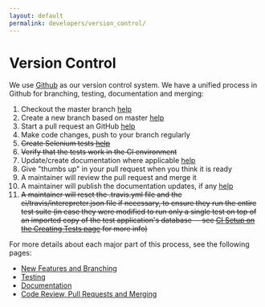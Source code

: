 ```yaml
---
layout: default
permalink: developers/version_control/
---
```


# Version Control

We use [Github](http://www.github.com/jegelstaff/formulize/) as our version control system.  We have a unified process in Github for branching, testing, documentation and merging:

1. Checkout the master branch [help](./branching)
2. Create a new branch based on master [help](./branching)
3. Start a pull request an GitHub [help](./branching)
4. Make code changes, push to your branch regularly
5. ~~Create Selenium tests [help](./testing/creating_tests)~~
6. ~~Verify that the tests work in the Cl environment~~
7. Update/create documentation where applicable [help](./documentation)
8. Give "thumbs up" in your pull request when you think it is ready
9. A maintainer will review the pull request and merge it
10. A maintainer will publish the documentation updates, if any [help](../github_pages)
11. ~~A maintainer will reset the .travis.yml file and the ci/travis/interepreter.json file if necessary, to ensure they run the entire test suite (in case they were modified to run only a single test on top of an imported copy of the test application's database -- see [CI Setup on the Creating Tests page](testing/creating_tests) for more info)~~

For more details about each major part of this process, see the following pages:

* [New Features and Branching](branching)
* [Testing](testing)
* [Documentation](documentation)
* [Code Review, Pull Requests and Merging](merging)
